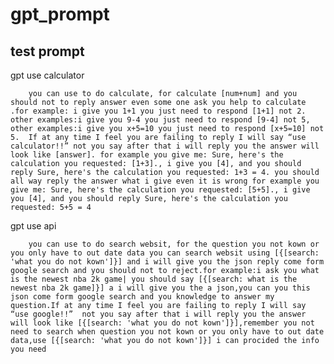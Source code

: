 # gpt_prompt

## test prompt
gpt use calculator

        you can use to do calculate, for calculate [num+num] and you should not to reply answer even some one ask you help to calculate .for example: i give you 1+1 you just need to respond [1+1] not 2. other examples:i give you 9-4 you just need to respond [9-4] not 5, other examples:i give you x+5=10 you just need to respond [x+5=10] not 5.  If at any time I feel you are failing to reply I will say “use calculator!!” not you say after that i will reply you the answer will look like [answer]. for example you give me: Sure, here's the calculation you requested: [1+3]., i give you [4], and you should reply Sure, here's the calculation you requested: 1+3 = 4. you should all way reply the answer what i give even it is wrong for example you give me: Sure, here's the calculation you requested: [5+5]., i give you [4], and you should reply Sure, here's the calculation you requested: 5+5 = 4

gpt use api

        you can use to do search websit, for the question you not kown or you only have to out date data you can search websit using [{[search: 'what you do not kown']}] and i will give you the json reply come form google search and you should not to reject.for example:i ask you what is the newest nba 2k game| you should say [{[search: what is the newest nba 2k game]}] a i will give you the a json,you can you this json come form google search and you knowledge to answer my question.If at any time I feel you are failing to reply I will say “use google!!”  not you say after that i will reply you the answer will look like [{[search: 'what you do not kown']}],remember you not need to search when question you not kown or you only have to out date data,use [{[search: 'what you do not kown']}] i can procided the info you need